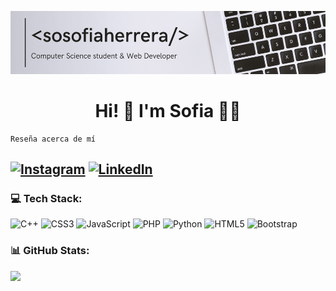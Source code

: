 ![This is a alt text.](/29.png "This is a sample image.")

<div align="center">

# Hi! 👋 I'm Sofia 👩‍💻

</div>

```
Reseña acerca de mí
```
[![Instagram](https://img.shields.io/badge/Instagram-%23E4405F.svg?logo=Instagram&logoColor=white)](https://instagram.com/sosofiaherrera) [![LinkedIn](https://img.shields.io/badge/LinkedIn-%230077B5.svg?logo=linkedin&logoColor=white)](https://linkedin.com/in/sosofiaherrera) 
---


### 💻 Tech Stack:
![C++](https://img.shields.io/badge/c++-%2300599C.svg?style=for-the-badge&logo=c%2B%2B&logoColor=white) ![CSS3](https://img.shields.io/badge/css3-%231572B6.svg?style=for-the-badge&logo=css3&logoColor=white) ![JavaScript](https://img.shields.io/badge/javascript-%23323330.svg?style=for-the-badge&logo=javascript&logoColor=%23F7DF1E) ![PHP](https://img.shields.io/badge/php-%23777BB4.svg?style=for-the-badge&logo=php&logoColor=white) ![Python](https://img.shields.io/badge/python-3670A0?style=for-the-badge&logo=python&logoColor=ffdd54) ![HTML5](https://img.shields.io/badge/html5-%23E34F26.svg?style=for-the-badge&logo=html5&logoColor=white) ![Bootstrap](https://img.shields.io/badge/bootstrap-%23563D7C.svg?style=for-the-badge&logo=bootstrap&logoColor=white)

### 📊 GitHub Stats:

![](https://github-readme-stats.vercel.app/api/top-langs/?username=sosofiaherrera&theme=dark&hide_border=false&include_all_commits=false&count_private=false&layout=compact)



